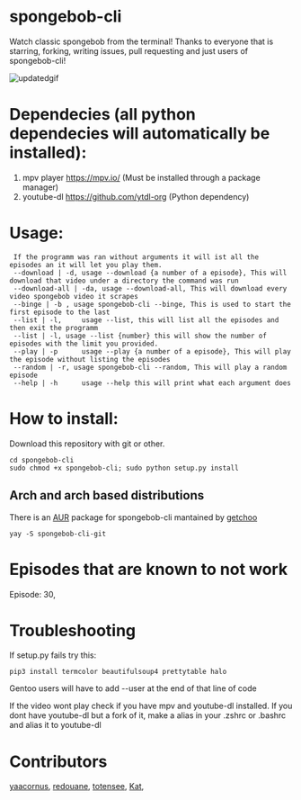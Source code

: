 # spongebob-cli
Watch classic spongebob from the terminal!
Thanks to everyone that is starring, forking, writing issues, pull requesting and just users of spongebob-cli!

![updatedgif](https://user-images.githubusercontent.com/81049050/150698534-03b2361d-8f62-437b-8eab-776b9b045377.gif)


# Dependecies (all python dependecies will automatically be installed):
1.  mpv player https://mpv.io/  (Must be installed through a package manager)
2.  youtube-dl https://github.com/ytdl-org  (Python dependency)

# Usage:
```
 If the programm was ran without arguments it will ist all the episodes an it will let you play them.
 --download | -d, usage --download {a number of a episode}, This will download that video under a directory the command was run
 --download-all | -da, usage --download-all, This will download every video spongebob video it scrapes
 --binge | -b , usage spongebob-cli --binge, This is used to start the first episode to the last
 --list | -l,     usage --list, this will list all the episodes and then exit the programm
 --list | -l, usage --list {number} this will show the number of episodes with the limit you provided.
 --play | -p      usage --play {a number of a episode}, This will play the episode without listing the episodes
 --random | -r, usage spongebob-cli --random, This will play a random episode
 --help | -h      usage --help this will print what each argument does
```
# How to install:
Download this repository with git or other.
```
cd spongebob-cli
sudo chmod +x spongebob-cli; sudo python setup.py install
```
## Arch and arch based distributions
There is an [AUR](https://aur.archlinux.org/packages/spongebob-cli-git/) package for spongebob-cli mantained by [getchoo](https://github.com/getchoo)
```
yay -S spongebob-cli-git
```
# Episodes that are known to not work
Episode: 30, 

# Troubleshooting

If setup.py fails try this:
```
pip3 install termcolor beautifulsoup4 prettytable halo
```
Gentoo users will have to add --user at the end of that line of code

If the video wont play check if you have mpv and youtube-dl installed.
If you dont have youtube-dl but a fork of it, make a alias in your .zshrc or .bashrc and alias it to youtube-dl

# Contributors
[yaacornus](https://github.com/yaacornus), 
[redouane](https://github.com/red-elka), 
[totensee](https://github.com/totensee), 
[Kat](https://github.com/TransKat), 
